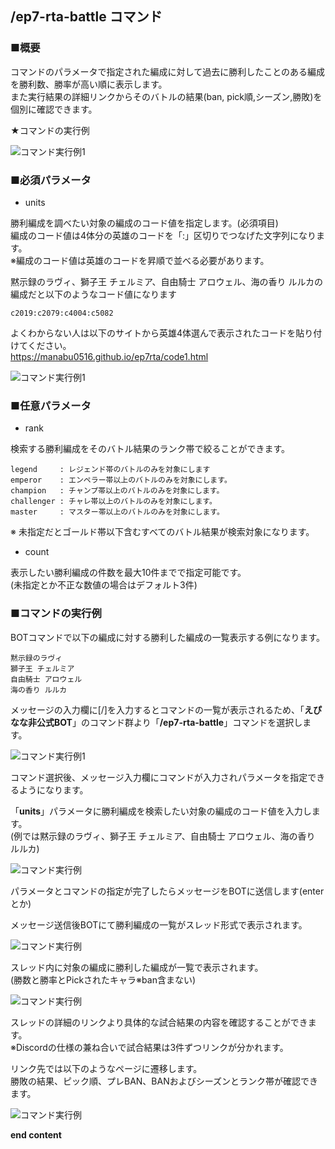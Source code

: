 ##  /ep7-rta-battle コマンド

### ■概要

コマンドのパラメータで指定された編成に対して過去に勝利したことのある編成を勝利数、勝率が高い順に表示します。<br/>
また実行結果の詳細リンクからそのバトルの結果(ban, pick順,シーズン,勝敗)を個別に確認できます。

★コマンドの実行例 

![コマンド実行例1](./bot/image/ep7rtabattle_0001.png)

### ■必須パラメータ

 - units

 勝利編成を調べたい対象の編成のコード値を指定します。(必須項目)<br/>
 編成のコード値は4体分の英雄のコードを「:」区切りでつなげた文字列になります。<br/>
 ※編成のコード値は英雄のコードを昇順で並べる必要があります。

 黙示録のラヴィ、獅子王 チェルミア、自由騎士 アロウェル、海の香り ルルカの編成だと以下のようなコード値になります
 ```
c2019:c2079:c4004:c5082
 ```

 よくわからない人は以下のサイトから英雄4体選んで表示されたコードを貼り付けてください。<br/>
 https://manabu0516.github.io/ep7rta/code1.html

![コマンド実行例1](./bot/image/ep7rtabattle_0005.png)

### ■任意パラメータ

 - rank

 検索する勝利編成をそのバトル結果のランク帯で絞ることができます。
 ```
 legend     : レジェンド帯のバトルのみを対象にします
 emperor    : エンペラー帯以上のバトルのみを対象にします。
 champion   : チャンプ帯以上のバトルのみを対象にします。
 challenger : チャレ帯以上のバトルのみを対象にします。
 master     : マスター帯以上のバトルのみを対象にします。
 ```

※ 未指定だとゴールド帯以下含むすべてのバトル結果が検索対象になります。

 - count
 
 表示したい勝利編成の件数を最大10件までで指定可能です。<br/>
 (未指定とか不正な数値の場合はデフォルト3件)

 ### ■コマンドの実行例

 BOTコマンドで以下の編成に対する勝利した編成の一覧表示する例になります。
 ```
 黙示録のラヴィ
 獅子王 チェルミア
 自由騎士 アロウェル
 海の香り ルルカ
 ```

メッセージの入力欄に[/]を入力するとコマンドの一覧が表示されるため、「<b>えぴなな非公式BOT</b>」のコマンド群より「<b>/ep7-rta-battle</b>」コマンドを選択します。

![コマンド実行例1](./bot/image/ep7rtabattle_0000.png)

コマンド選択後、メッセージ入力欄にコマンドが入力されパラメータを指定できるようになります。

「<b>units</b>」パラメータに勝利編成を検索したい対象の編成のコード値を入力します。<br/>
(例では黙示録のラヴィ、獅子王 チェルミア、自由騎士 アロウェル、海の香り ルルカ)

![コマンド実行例](./bot/image/ep7rtabattle_0001.png)

パラメータとコマンドの指定が完了したらメッセージをBOTに送信します(enterとか)

メッセージ送信後BOTにて勝利編成の一覧がスレッド形式で表示されます。

![コマンド実行例](./bot/image/ep7rtabattle_0002.png)

スレッド内に対象の編成に勝利した編成が一覧で表示されます。<br/>
(勝数と勝率とPickされたキャラ※ban含まない)

![コマンド実行例](./bot/image/ep7rtabattle_0003.png)

スレッドの詳細のリンクより具体的な試合結果の内容を確認することができます。<br/>
※Discordの仕様の兼ね合いで試合結果は3件ずつリンクが分かれます。

リンク先では以下のようなページに遷移します。<br/>
勝敗の結果、ピック順、プレBAN、BANおよびシーズンとランク帯が確認できます。

![コマンド実行例](./bot/image/ep7rtabattle_0004.png)

<b>end content</b>



